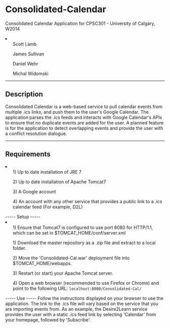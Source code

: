 Consolidated-Calendar
=====================

Consolidated Calendar Application for CPSC301 - University of Calgary, W2014

<li>
  <ul>Scott Lamb</ul>
  <ul>James Sullivan</ul>
  <ul>Daniel Wehr</ul>
  <ul>Michal Widomski</ul>
</li>

------
Description
------
  Consolidated Calendar is a web-based service to pull calendar events from multiple .ics links, and push them
  to the user's Google Calendar. The application parses the .ics feeds and interacts with Google Calendar's APIs 
  to ensure that no duplicate events are added for the user. A planned feature is for the application to detect
  overlapping events and provide the user with a conflict resolution dialogue.
  
  
-----
Requirements
-----
<li>
  <ul>1) Up to date installation of JRE 7</ul>
  <ul>2) Up to date installation of Apache Tomcat7</ul>
  <ul>3) A Google account</ul>
  <ul>4) An account with any other service that provides a public link to a .ics calendar feed (For example, D2L)</ul>
</li>
-----
Setup
-----
 <li> 
  <ol>1) Ensure that Tomcat7 is configured to use port 8080 for HTTP/1.1, which can be set in $TOMCAT_HOME/conf/server.xml</ol>
  <ol>1) Download the master repository as a .zip file and extract to a local folder.</ol>
  <ol>2) Move the 'Consolidated-Cal.war' deployment file into $TOMCAT_HOME/webapps.</ol>
  <ol>3) Restart (or start) your Apache Tomcat server.</ol>
  <ol>4) Open a web browser (recommended to use Firefox or Chrome) and point to the following URL:
  <code>localhost:8080/Consolidated-Cal/</code></ol>
 </li>
-----
Use
-----
  Follow the instructions displayed on your browser to use the application. The link to the .ics file will vary based on the service that you are importing events from. As an example, the Desire2Learn service provides the user with a static .ics feed link by selecting 'Calendar' from your homepage, followed by 'Subscribe'.
